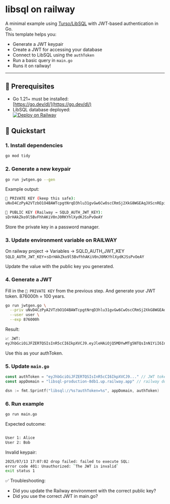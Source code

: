 # libsql on railway

A minimal example using [Turso/LibSQL](https://github.com/tursodatabase/libsql) with JWT-based authentication in Go.  
This template helps you:

- Generate a JWT keypair
- Create a JWT for accessing your database
- Connect to LibSQL using the `authToken`
- Run a basic query in `main.go`
- Runs it on railway!

---

## 🔧 Prerequisites

- Go 1.21+ must be installed: \
  [https://go.dev/dl/](https://go.dev/dl/)
- LibSQL database deployed: \
  [![Deploy on Railway](https://railway.com/button.svg)](https://railway.com/deploy/libsql-jwt-auth?referralCode=dPr4mc)

## 🚀 Quickstart

### 1. Install dependencies

```bash
go mod tidy
```
### 2. Generate a new keypair
```bash
go run jwtgen.go --gen
```

Example output:
```bash
🔐 PRIVATE KEY (keep this safe):
uNvD4CzPyA2VTzbO1O4BAWTcpgtNrqD3hlu31gvGw6CwOscCRmSj2XkG8WGEAqJXScnREpiGVfJ0olKw-854Bg

📣 PUBLIC KEY (Railway → SQLD_AUTH_JWT_KEY):
sDrHAkZko9l5BvFhhAKiV0nJ0RKYhlXydKJSsPvOeAY
```

Store the private key in a password manager.

### 3. Update environment variable on RAILWAY
On railway project -> Variables -> SQLD_AUTH_JWT_KEY
`SQLD_AUTH_JWT_KEY`=`sDrHAkZko9l5BvFhhAKiV0nJ0RKYhlXydKJSsPvOeAY`

Update the value with the public key you generated.

### 4. Generate a JWT
Fill in the `🔐 PRIVATE KEY` from the previous step. And generate your JWT token.
876000h = 100 years.

```bash
go run jwtgen.go \
  --priv uNvD4CzPyA2VTzbO1O4BAWTcpgtNrqD3hlu31gvGw6CwOscCRmSj2XkG8WGEAqJXScnREpiGVfJ0olKw-854Bg \
  --user user \
  --exp 876000h
```

Result:
```bash
📈 JWT:
eyJhbGciOiJFZERTQSIsInR5cCI6IkpXVCJ9.eyJleHAiOjQ5MDYwMTg5NTQsInN1YiI6InVzZXIifQ.GaOet8Jv_WOUYEv71oSp-ps0XfJAzAkQY34W3zxAcE70xFZa8KRGpkt4ql-7IDXBHwVWpckHnynMgthsBpghDg
```
Use this as your authToken.

### 5. Update `main.go`

```go
const authToken = "eyJhbGciOiJFZERTQSIsInR5cCI6IkpXVCJ9..." // JWT token from previous step
const appDomain = "libsql-production-8db1.up.railway.app" // railway domain

dsn := fmt.Sprintf("libsql://%s?authToken=%s", appDomain, authToken)
```

### 6. Run example

```bash
go run main.go
```
Expected outcome:

```bash

User 1: Alice
User 2: Bob
```

Invalid keypair:
```bash
2025/07/13 17:07:02 drop failed: failed to execute SQL:
error code 401: Unauthorized: `The JWT is invalid`
exit status 1
```

✅ Troubleshooting:

- Did you update the Railway environment with the correct public key?
- Did you use the correct JWT in main.go?